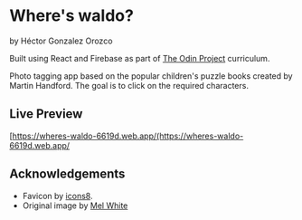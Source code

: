 # Where's waldo?

by Héctor Gonzalez Orozco

Built using React and Firebase as part of [The Odin Project](https://www.theodinproject.com/) curriculum.

Photo tagging app based on the popular children's puzzle books created by Martin Handford.
The goal is to click on the required characters.

## Live Preview

[https://wheres-waldo-6619d.web.app/(https://wheres-waldo-6619d.web.app/

## Acknowledgements

- Favicon by [icons8](https://icons8.com/).
- Original image by [Mel White](https://classicexhibits.com/tradeshow-blog/author/mel/)
